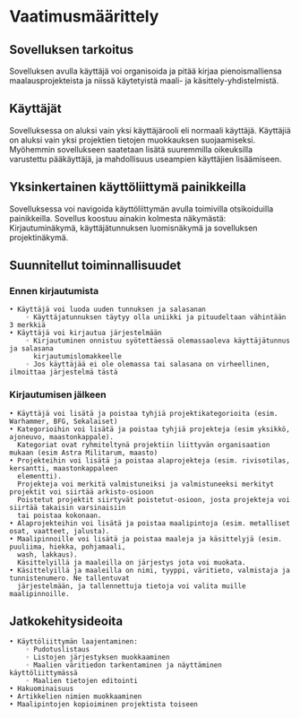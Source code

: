 # Vaatimusmäärittely

## Sovelluksen tarkoitus
Sovelluksen avulla käyttäjä voi organisoida ja pitää kirjaa pienoismalliensa maalausprojekteista ja niissä käytetyistä maali- ja käsittely-yhdistelmistä. 

## Käyttäjät
Sovelluksessa on aluksi vain yksi käyttäjärooli eli normaali käyttäjä. Käyttäjiä on aluksi vain yksi projektien tietojen muokkauksen suojaamiseksi. Myöhemmin sovellukseen saatetaan lisätä suuremmilla oikeuksilla varustettu pääkäyttäjä, ja mahdollisuus useampien käyttäjien lisäämiseen.

## Yksinkertainen käyttöliittymä painikkeilla
Sovelluksessa voi navigoida käyttöliittymän avulla toimivilla otsikoiduilla painikkeilla. 
Sovellus koostuu ainakin kolmesta näkymästä: Kirjautuminäkymä, käyttäjätunnuksen luomisnäkymä ja sovelluksen projektinäkymä.

## Suunnitellut toiminnallisuudet

### Ennen kirjautumista
    • Käyttäjä voi luoda uuden tunnuksen ja salasanan
        ◦ Käyttäjatunnuksen täytyy olla uniikki ja pituudeltaan vähintään 3 merkkiä
    • Käyttäjä voi kirjautua järjestelmään
        ◦ Kirjautuminen onnistuu syötettäessä olemassaoleva käyttäjätunnus ja salasana 
          kirjautumislomakkeelle
        ◦ Jos käyttäjää ei ole olemassa tai salasana on virheellinen, ilmoittaa järjestelmä tästä
### Kirjautumisen jälkeen
    • Käyttäjä voi lisätä ja poistaa tyhjiä projektikategorioita (esim. Warhammer, BFG, Sekalaiset)
    • Kategorioihin voi lisätä ja poistaa tyhjiä projekteja (esim yksikkö, ajoneuvo, maastonkappale). 
      Kategoriat ovat ryhmiteltynä projektiin liittyvän organisaation mukaan (esim Astra Militarum, maasto)
    • Projekteihin voi lisätä ja poistaa alaprojekteja (esim. rivisotilas, kersantti, maastonkappaleen 
      elementti). 
      Projekteja voi merkitä valmistuneiksi ja valmistuneeksi merkityt projektit voi siirtää arkisto-osioon
      Poistetut projektit siirtyvät poistetut-osioon, josta projekteja voi siirtää takaisin varsinaisiin 
      tai poistaa kokonaan.
    • Alaprojekteihin voi lisätä ja poistaa maalipintoja (esim. metalliset osat, vaatteet, jalusta).
    • Maalipinnoille voi lisätä ja poistaa maaleja ja käsittelyjä (esim. puuliima, hiekka, pohjamaali, 
      wash, lakkaus). 
      Käsittelyillä ja maaleilla on järjestys jota voi muokata. 
    • Käsittelyillä ja maaleilla on nimi, tyyppi, väritieto, valmistaja ja tunnistenumero. Ne tallentuvat 
      järjestelmään, ja tallennettuja tietoja voi valita muille maalipinnoille.

## Jatkokehitysideoita
    • Käyttöliittymän laajentaminen:
        ◦ Pudotuslistaus
        ◦ Listojen järjestyksen muokkaaminen
        ◦ Maalien väritiedon tarkentaminen ja näyttäminen käyttöliittymässä
        ◦ Maalien tietojen editointi
    • Hakuominaisuus
    • Artikkelien nimien muokkaaminen
    • Maalipintojen kopioiminen projektista toiseen
